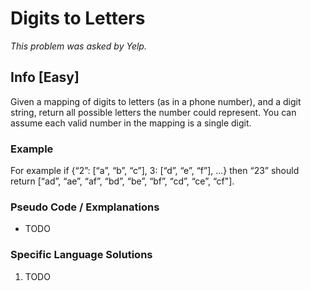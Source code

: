 # Digits to Letters

_This problem was asked by Yelp._

## Info [Easy]

Given a mapping of digits to letters (as in a phone number), and a digit string, return all possible letters the number could represent. You can assume each valid number in the mapping is a single digit.

### Example

For example if {“2”: [“a”, “b”, “c”], 3: [“d”, “e”, “f”], …} then “23” should return [“ad”, “ae”, “af”, “bd”, “be”, “bf”, “cd”, “ce”, “cf"].

### Pseudo Code / Exmplanations

- TODO

### Specific Language Solutions

1. TODO
